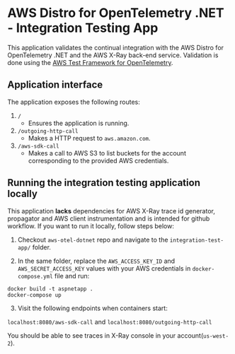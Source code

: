 # AWS Distro for OpenTelemetry .NET - Integration Testing App

This application validates the continual integration with the AWS Distro for OpenTelemetry .NET and the AWS X-Ray back-end service. Validation is done using the [AWS Test Framework for OpenTelemetry](https://github.com/aws-observability/aws-otel-test-framework).

## Application interface

The application exposes the following routes:
1. `/`
    - Ensures the application is running.
2. `/outgoing-http-call`
    - Makes a HTTP request to `aws.amazon.com`.
3. `/aws-sdk-call`
    - Makes a call to AWS S3 to list buckets for the account corresponding to the provided AWS credentials.

## Running the integration testing application locally

This application **lacks** dependencies for AWS X-Ray trace id generator, propagator and AWS client instrumentation and is intended for github workflow. If you want to run it locally, follow steps below:

1. Checkout `aws-otel-dotnet` repo and navigate to the `integration-test-app/` folder.

2. In the same folder, replace the `AWS_ACCESS_KEY_ID` and `AWS_SECRET_ACCESS_KEY` values with your AWS credentials in `docker-compose.yml` file and run:

```shell
docker build -t aspnetapp .
docker-compose up
```

3. Visit the following endpoints when containers start:

`localhost:8080/aws-sdk-call` and `localhost:8080/outgoing-http-call`

You should be able to see traces in X-Ray console in your account(`us-west-2`).
